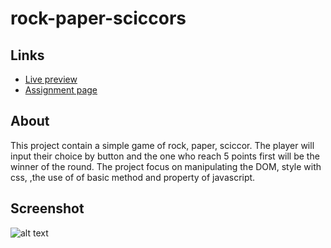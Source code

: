 # rock-paper-sciccors

## Links
- [Live preview](https://azanra.github.io/rock-paper-scissors/)
- [Assignment page](https://www.theodinproject.com/lessons/foundations-rock-paper-scissors)

## About
This project contain a simple game of rock, paper, sciccor.
The player will input their choice by button and the one 
who reach 5 points first will be the winner of the round.
The project focus on manipulating the DOM, style with css,
,the use of of basic method and property  of javascript. 

## Screenshot
![alt text](rps-ui.png)
